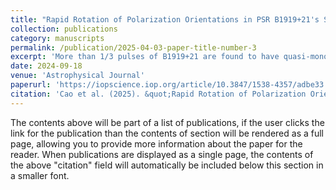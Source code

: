 ```yaml
---
title: "Rapid Rotation of Polarization Orientations in PSR B1919+21's Single Pulses: Implications on Pulsar's Magnetospheric Dynamics"
collection: publications
category: manuscripts
permalink: /publication/2025-04-03-paper-title-number-3
excerpt: 'More than 1/3 pulses of B1919+21 are found to have quasi-monotonic polarization position angle rotations over 180 degrees. We analyze and model such phenomenon, and relate it to propagational processes in the magnetosphere.'
date: 2024-09-18
venue: 'Astrophysical Journal'
paperurl: 'https://iopscience.iop.org/article/10.3847/1538-4357/adbe33'
citation: 'Cao et al. (2025). &quot;Rapid Rotation of Polarization Orientations in PSR B1919+21's Single Pulses: Implications on Pulsar's Magnetospheric Dynamics &quot; <i>ApJ 1</i>. 973(56).'
---
```


The contents above will be part of a list of publications, if the user clicks the link for the publication than the contents of section will be rendered as a full page, allowing you to provide more information about the paper for the reader. When publications are displayed as a single page, the contents of the above "citation" field will automatically be included below this section in a smaller font.
